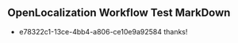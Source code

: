 ## OpenLocalization Workflow Test MarkDown
* e78322c1-13ce-4bb4-a806-ce10e9a92584 thanks!

<!--HONumber=Aug16_HO3-->


